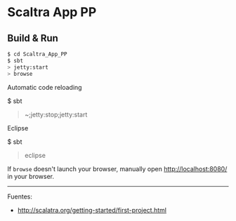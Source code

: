 # Scaltra App PP #

## Build & Run ##

```sh
$ cd Scaltra_App_PP
$ sbt
> jetty:start
> browse
```
Automatic code reloading

$ sbt
> ~;jetty:stop;jetty:start

Eclipse

$ sbt
> eclipse

If `browse` doesn't launch your browser, manually open [http://localhost:8080/](http://localhost:8080/) in your browser.

---

Fuentes:

+ http://scalatra.org/getting-started/first-project.html